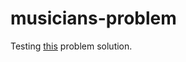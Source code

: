 # musicians-problem

Testing <a href='https://www.youtube.com/watch?v=vIdStMTgNl0&index=132&list=WL'>this</a> problem solution.
